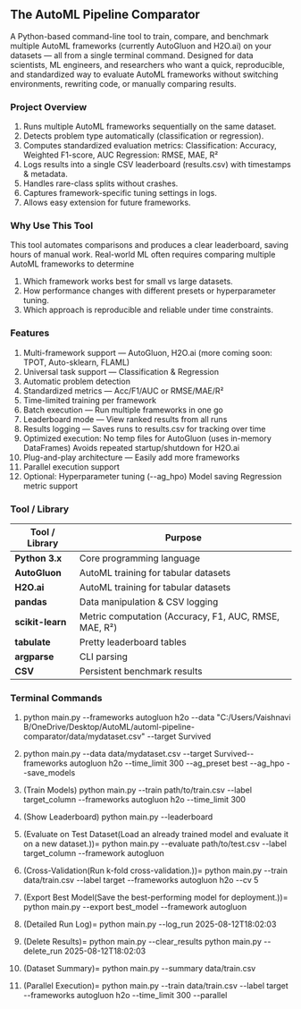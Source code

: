 ## The AutoML Pipeline Comparator
A Python-based command-line tool to train, compare, and benchmark multiple AutoML frameworks (currently AutoGluon and H2O.ai) on your datasets — all from a single terminal command.
Designed for data scientists, ML engineers, and researchers who want a quick, reproducible, and standardized way to evaluate AutoML frameworks without switching environments, rewriting code, or manually comparing results.


### Project Overview
1. Runs multiple AutoML frameworks sequentially on the same dataset.
2. Detects problem type automatically (classification or regression).
3. Computes standardized evaluation metrics:
Classification: Accuracy, Weighted F1-score, AUC
Regression: RMSE, MAE, R²
4. Logs results into a single CSV leaderboard (results.csv) with timestamps & metadata.
5. Handles rare-class splits without crashes.
6. Captures framework-specific tuning settings in logs.
7. Allows easy extension for future frameworks.


### Why Use This Tool
This tool automates comparisons and produces a clear leaderboard, saving hours of manual work. Real-world ML often requires comparing multiple AutoML frameworks to determine
1. Which framework works best for small vs large datasets.
2. How performance changes with different presets or hyperparameter tuning.
3. Which approach is reproducible and reliable under time constraints.


### Features
1. Multi-framework support — AutoGluon, H2O.ai (more coming soon: TPOT, Auto-sklearn, FLAML)
2. Universal task support — Classification & Regression
3. Automatic problem detection
4. Standardized metrics — Acc/F1/AUC or RMSE/MAE/R²
5. Time-limited training per framework
6. Batch execution — Run multiple frameworks in one go
7. Leaderboard mode — View ranked results from all runs
8. Results logging — Saves runs to results.csv for tracking over time
9. Optimized execution:
No temp files for AutoGluon (uses in-memory DataFrames)
Avoids repeated startup/shutdown for H2O.ai
10. Plug-and-play architecture — Easily add more frameworks
11. Parallel execution support
12. Optional:
Hyperparameter tuning (--ag_hpo)
Model saving
Regression metric support

### Tool / Library 
| Tool / Library   | Purpose                                               |
| ---------------- | ----------------------------------------------------- |
| **Python 3.x**   | Core programming language                             |
| **AutoGluon**    | AutoML training for tabular datasets                  |
| **H2O.ai**       | AutoML training for tabular datasets                  |
| **pandas**       | Data manipulation & CSV logging                       |
| **scikit-learn** | Metric computation (Accuracy, F1, AUC, RMSE, MAE, R²) |
| **tabulate**     | Pretty leaderboard tables                             |
| **argparse**     | CLI parsing                                           |
| **CSV**          | Persistent benchmark results                          |


### Terminal Commands
1. python main.py --frameworks autogluon h2o --data "C:/Users/Vaishnavi B/OneDrive/Desktop/AutoML/automl-pipeline-comparator/data/mydataset.csv" --target Survived
2. python main.py --data data/mydataset.csv --target Survived--frameworks autogluon h2o --time_limit 300 --ag_preset best --ag_hpo --save_models



1. (Train Models)
python main.py --train path/to/train.csv --label target_column --frameworks autogluon h2o --time_limit 300
2. (Show Leaderboard)
python main.py --leaderboard
3. (Evaluate on Test Dataset(Load an already trained model and evaluate it on a new dataset.))=
python main.py --evaluate path/to/test.csv --label target_column --framework autogluon
4. (Cross-Validation(Run k-fold cross-validation.))=
python main.py --train data/train.csv --label target --frameworks autogluon h2o --cv 5
5. (Export Best Model(Save the best-performing model for deployment.))=
python main.py --export best_model --framework autogluon
6. (Detailed Run Log)=
python main.py --log_run 2025-08-12T18:02:03
7. (Delete Results)=
python main.py --clear_results
python main.py --delete_run 2025-08-12T18:02:03
8. (Dataset Summary)=
python main.py --summary data/train.csv
9. (Parallel Execution)=
python main.py --train data/train.csv --label target --frameworks autogluon h2o --time_limit 300 --parallel


































